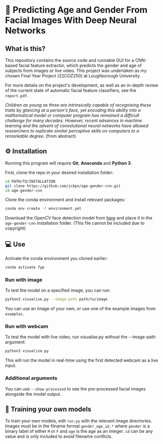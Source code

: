 # 📖 Predicting Age and Gender From Facial Images With Deep Neural Networks

## What is this?

This repository contains the source code and runnable GUI for a CNN-based facial feature extractor, which predicts the gender and age of subjects from images or live video. This project was undertaken as my chosen Final Year Project (22COZ250) at Loughborough University.

For more details on the project's development, as well as an in-depth review of the current state of automatic facial feature classifiers, see the `report.pdf`.

*Children as young as three are intrinsically capable of recognising these traits by glancing at a person's face, yet encoding this ability into a mathematical model or computer program has remained a difficult challenge for many decades. However, recent advances in machine learning and the advent of convolutional neural networks have allowed researchers to replicate similar perceptive skills on computers to a remarkable degree.* (from abstract)


## ⚙️ Installation

Running this program will require **Git**, **Anaconda** and **Python 3**.

First, clone the repo in your desired installation folder:

```sh
cd PATH/TO/INSTALLATION
git clone https://github.com/jckpn/age-gender-cnn.git
cd age-gender-cnn
```

Clone the conda environment and install relevant packages:

```sh
conda env create -f environment.yml
```

Download the OpenCV face detection model from [here](https://github.com/opencv/opencv_zoo/blob/master/models/face_detection_yunet/face_detection_yunet_2022mar.onnx?raw=true) and place it in the `age-gender-cnn` installation folder. (This file cannot be included due to copyright)


## 💻 Use

Activate the conda environment you cloned earlier:

```sh
conda activate fyp
```

### Run with image

To test the model on a specified image, you can run:

```sh
python3 visualise.py --image-path path/to/image
```

You can use an image of your own, or use one of the example images from `examples`.

### Run with webcam

To test the model with live video, run visualise.py without the --image-path argument:

```sh
python3 visualise.py
```

This will run the model in real-time using the first detected webcam as a live input.

### Additional arguments

You can use `--show-processed` to see the pre-processed facial images alongside the model output.

## 🤖 Training your own models

To train your own models, edit `run.py` with the relevant image directories. Images must be in the filname format `gender_age_id.*` where `gender` is a binary label of either `M` or `F` and `age` is the age as an integer. `id` can be any value and is only included to avoid filename conflicts.
